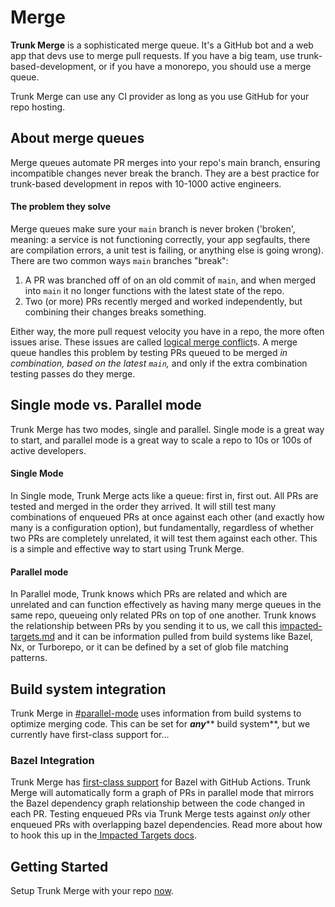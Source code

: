 # Merge

**Trunk Merge** is a sophisticated merge queue. It's a GitHub bot and a web app that devs use to merge pull requests. If you have a big team, use trunk-based-development, or if you have a monorepo, you should use a merge queue.

Trunk Merge can use any CI provider as long as you use GitHub for your repo hosting.

## About merge queues

Merge queues automate PR merges into your repo's main branch, ensuring incompatible changes never break the branch. They are a best practice for trunk-based development in repos with 10-1000 active engineers.

#### The problem they solve

Merge queues make sure your `main` branch is never broken ('broken', meaning: a service is not functioning correctly, your app segfaults, there are compilation errors, a unit test is failing, or anything else is going wrong).\
There are two common ways `main` branches "break":

1. A PR was branched off of on an old commit of `main`, and when merged into `main` it no longer functions with the latest state of the repo.
2. Two (or more) PRs recently merged and worked independently, but combining their changes breaks something.

Either way, the more pull request velocity you have in a repo, the more often issues arise. These issues are called [logical merge conflict](https://trunk.io/blog/what-is-a-logical-merge-conflict)s. A merge queue handles this problem by testing PRs queued to be merged _in combination, based on the latest `main`,_ and only if the extra combination testing passes do they merge.

## Single mode vs. Parallel mode <a href="#single-mode-vs-parallel-mode" id="single-mode-vs-parallel-mode"></a>

Trunk Merge has two modes, single and parallel. Single mode is a great way to start, and parallel mode is a great way to scale a repo to 10s or 100s of active developers.

#### Single Mode

In Single mode, Trunk Merge acts like a queue: first in, first out. All PRs are tested and merged in the order they arrived. It will still test many combinations of enqueued PRs at once against each other (and exactly how many is a configuration option), but fundamentally, regardless of whether two PRs are completely unrelated, it will test them against each other. This is a simple and effective way to start using Trunk Merge.

#### Parallel mode

In Parallel mode, Trunk knows which PRs are related and which are unrelated and can function effectively as having many merge queues in the same repo, queueing only related PRs on top of one another. Trunk knows the relationship between PRs by you sending it to us, we call this [impacted-targets.md](set-up-trunk-merge/impacted-targets.md "mention") and it can be information pulled from build systems like Bazel, Nx, or Turborepo, or it can be defined by a set of glob file matching patterns.

## Build system integration

Trunk Merge in [#parallel-mode](./#parallel-mode "mention") uses information from build systems to optimize merging code. This can be set for _**any**_** build system**, but we currently have first-class support for...

### Bazel Integration

Trunk Merge has [first-class support](https://github.com/trunk-io/merge-action) for Bazel with GitHub Actions. Trunk Merge will automatically form a graph of PRs in parallel mode that mirrors the Bazel dependency graph relationship between the code changed in each PR. Testing enqueued PRs via Trunk Merge tests against _only_ other enqueued PRs with overlapping bazel dependencies. Read more about how to hook this up in the[ Impacted Targets docs](set-up-trunk-merge/impacted-targets.md).

## Getting Started

Setup Trunk Merge with your repo [now](set-up-trunk-merge/).
